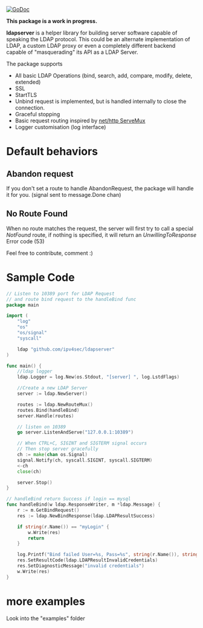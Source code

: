 [![GoDoc](https://godoc.org/github.com/ipv4sec/ldapserver?status.svg)](https://godoc.org/github.com/ipv4sec/ldapserver)

**This package is a work in progress.**

**ldapserver** is a helper library for building server software capable of speaking the LDAP protocol. This could be an alternate implementation of LDAP, a custom LDAP proxy or even a completely different backend capable of "masquerading" its API as a LDAP Server.

The package supports

- All basic LDAP Operations (bind, search, add, compare, modify, delete, extended)
- SSL
- StartTLS
- Unbind request is implemented, but is handled internally to close the connection.
- Graceful stopping
- Basic request routing inspired by [net/http ServeMux](http://golang.org/pkg/net/http/#ServeMux)
- Logger customisation (log interface)

# Default behaviors

## Abandon request

If you don't set a route to handle AbandonRequest, the package will handle it for you. (signal sent to message.Done chan)

## No Route Found

When no route matches the request, the server will first try to call a special _NotFound_ route, if nothing is specified, it will return an _UnwillingToResponse_ Error code (53)

Feel free to contribute, comment :)

# Sample Code

```Go
// Listen to 10389 port for LDAP Request
// and route bind request to the handleBind func
package main

import (
	"log"
	"os"
	"os/signal"
	"syscall"

	ldap "github.com/ipv4sec/ldapserver"
)

func main() {
	//ldap logger
	ldap.Logger = log.New(os.Stdout, "[server] ", log.LstdFlags)

	//Create a new LDAP Server
	server := ldap.NewServer()

	routes := ldap.NewRouteMux()
	routes.Bind(handleBind)
	server.Handle(routes)

	// listen on 10389
	go server.ListenAndServe("127.0.0.1:10389")

	// When CTRL+C, SIGINT and SIGTERM signal occurs
	// Then stop server gracefully
	ch := make(chan os.Signal)
	signal.Notify(ch, syscall.SIGINT, syscall.SIGTERM)
	<-ch
	close(ch)

	server.Stop()
}

// handleBind return Success if login == mysql
func handleBind(w ldap.ResponseWriter, m *ldap.Message) {
	r := m.GetBindRequest()
	res := ldap.NewBindResponse(ldap.LDAPResultSuccess)

	if string(r.Name()) == "myLogin" {
		w.Write(res)
		return
	}

	log.Printf("Bind failed User=%s, Pass=%s", string(r.Name()), string(r.AuthenticationSimple()))
	res.SetResultCode(ldap.LDAPResultInvalidCredentials)
	res.SetDiagnosticMessage("invalid credentials")
	w.Write(res)
}
```

# more examples

Look into the "examples" folder
